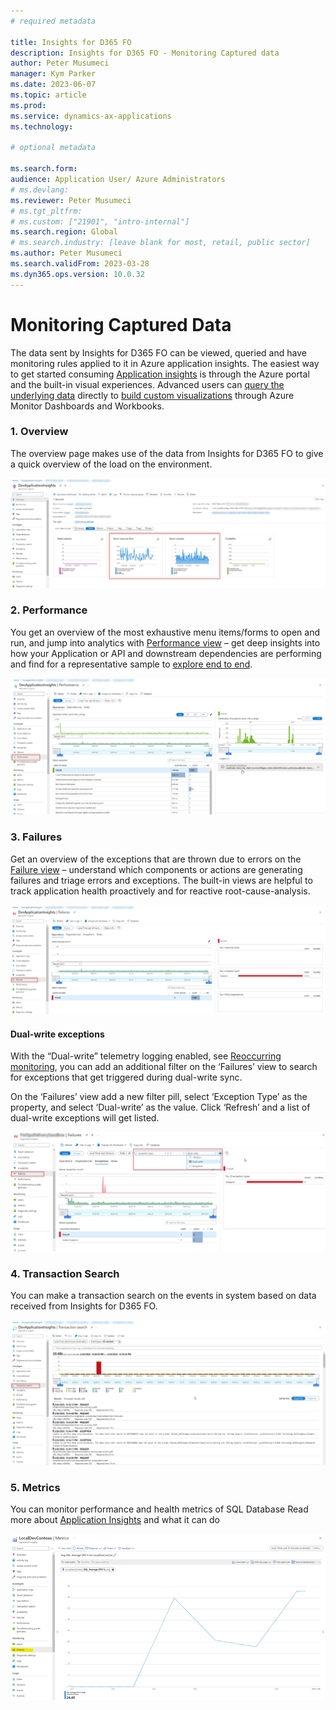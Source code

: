 ```yaml
---
# required metadata

title: Insights for D365 FO
description: Insights for D365 FO - Monitoring Captured data
author: Peter Musumeci
manager: Kym Parker
ms.date: 2023-06-07
ms.topic: article
ms.prod: 
ms.service: dynamics-ax-applications
ms.technology: 

# optional metadata

ms.search.form: 
audience: Application User/ Azure Administrators
# ms.devlang: 
ms.reviewer: Peter Musumeci
# ms.tgt_pltfrm: 
# ms.custom: ["21901", "intro-internal"]
ms.search.region: Global
# ms.search.industry: [leave blank for most, retail, public sector]
ms.author: Peter Musumeci
ms.search.validFrom: 2023-03-28
ms.dyn365.ops.version: 10.0.32
---
```


# Monitoring Captured Data 

The data sent by Insights for D365 FO can be viewed, queried and have monitoring rules applied to it in Azure application insights. The easiest way to get started consuming 
[Application insights](https://learn.microsoft.com/en-us/azure/azure-monitor/app/app-insights-overview?tabs=net#how-do-i-use-application-insights) is through the 
Azure portal and the built-in visual experiences. Advanced users can [query the underlying data](https://learn.microsoft.com/en-us/azure/azure-monitor/logs/log-query-overview)
directly to [build custom visualizations](https://learn.microsoft.com/en-us/azure/azure-monitor/app/tutorial-app-dashboards) through Azure Monitor Dashboards and 
Workbooks.

### 1. Overview
The overview page makes use of the data from Insights for D365 FO to give a quick overview of the load on the environment.

![Overview](IMAGES/Overview.png)

### 2. Performance
You get an overview of the most exhaustive menu items/forms to open and run, and jump into analytics with [Performance view](https://learn.microsoft.com/en-us/azure/azure-monitor/app/tutorial-performance) 
– get deep insights into how your Application or API and downstream dependencies are performing and find for a representative sample to [explore end to end](https://learn.microsoft.com/en-us/azure/azure-monitor/app/transaction-diagnostics). 

![Performance](IMAGES/Performance.png)

### 3.	Failures
Get an overview of the exceptions that are thrown due to errors on the [Failure view](https://learn.microsoft.com/en-us/azure/azure-monitor/app/tutorial-runtime-exceptions) – understand which components or actions are generating failures and triage errors and exceptions. 
The built-in views are helpful to track application health proactively and for reactive root-cause-analysis.

![failures](IMAGES/Failures.png)

#### Dual-write exceptions
With the “Dual-write” telemetry logging enabled, see [Reoccurring monitoring](Reoccurring_monitoring.md#1-Configure-Periodic-monitoring), you can add an additional filter on the ‘Failures’ view to search for exceptions that get triggered during dual-write sync. 

On the ‘Failures’ view add a new filter pill, select ‘Exception Type’ as the property, and select ‘Dual-write’ as the value. Click ‘Refresh’ and a list of dual-write exceptions will get listed.

![Dual_Write](IMAGES/Dual_Write.png)

### 4.	Transaction Search
You can make a transaction search on the events in system based on data received from Insights for D365 FO.

![Tranasaction.png](IMAGES/Tranasaction.png)

### 5.	Metrics
You can monitor performance and health metrics of SQL Database
  Read more about [Application Insights](https://learn.microsoft.com/en-us/azure/azure-monitor/app/app-insights-overview?tabs=net) and what it can do

![Metrics.png](IMAGES/Metrics.png)
